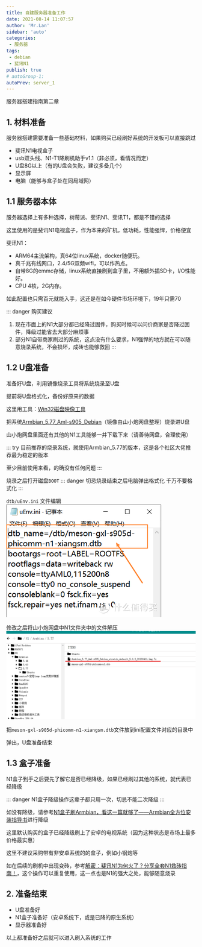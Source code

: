 ```yaml
--- 
title: 自建服务器准备工作
date: 2021-08-14 11:07:57
author: 'Mr.Lan'
sidebar: 'auto'
categories: 
 - 服务器
tags: 
 - debian
 - 斐讯N1
publish: true
# autoGroup-1: 
autoPrev: server_1
---
```


服务器搭建指南第二章
<!-- more -->
## **1. 材料准备**
服务器搭建需要准备一些基础材料，如果购买已经刷好系统的开发板可以直接跳过

+ 斐讯N1电视盒子
+ usb双头线、N1-T1降刷机助手v1.1（非必须，看情况而定）
+ U盘8G以上（有的U盘会失败，建议多备几个）
+ 显示屏
+ 电脑（能够与盒子处在同局域网）

## **1.1 服务器本体**
服务器选择上有多种选择，树莓派、斐讯N1、斐讯T1，都是不错的选择

这里使用的是斐讯N1电视盒子，作为本来的矿机，低功耗，性能强悍，价格便宜

斐讯N1：
+ ARM64主流架构，真64位linux系统，docker随便玩。
+ 真千兆有线网口，2.4/5G双频wifi，可以作热点。
+ 自带8G的emmc存储，linux系统直接刷到盒子里，不用额外插SD卡，I/O性能好。
+ CPU 4核，2G内存。

如此配置也只需百元就能入手，这还是在如今硬件市场环境下，19年只需70

::: danger 购买建议
1. 现在市面上的N1大部分都已经降过固件，购买时候可以问价商家是否降过固件，降级过能省去大部分麻烦事
2. 部分N1自带商家刷过的系统，这点没有什么要求，N1强悍的地方就在可以随意烧录系统，不会损坏，成砖也能够救回
:::

## **1.2 U盘准备**
准备好U盘，利用镜像烧录工具将系统烧录至U盘

提前将U盘格式化，备份好原来的数据

这里用工具：[Win32磁盘映像工具](http://www.xitongzhijia.net/soft/179174.html)

把系统[Armbian_5.77_Aml-s905_Debian](https://disk.sbsb.fun/)（镜像由山小炮网盘整理）烧录进U盘

山小炮网盘里面还有其他的N1工具能够一并下载下来（请善待网盘，合理使用）

::: try
目前推荐的烧录系统，就使用Armbian_5.77的版本，这是各个社区大佬推荐最为稳定的版本

至少目前使用来看，的确没有任何问题
:::

烧录之后打开磁盘`BOOT`
::: danger
切忌烧录结束之后电脑弹出格式化 千万不要格式化
:::

`dtb/uEnv.ini` 文件编辑
![image](img/ini.png)

修改之后将山小炮网盘中N1文件夹中的文件解压
![image](img/2021-08-14%20114956.png)

把`meson-gxl-s905d-phicomm-n1-xiangsm.dtb`文件放到ini配置文件对应的目录中

弹出，U盘准备结束

## **1.3 盒子准备**
N1盒子到手之后要先了解它是否已经降级，如果已经刷过其他的系统，就代表已经降级

::: danger
N1盒子降级操作这辈子都只用一次，切忌不能二次降级
:::

如没有降级，请参考[N1盒子刷Armbian，看这一篇就够了——Armbian全方位安装指导书](https://post.smzdm.com/p/alpwnxmp/)进行降级

这里默认购买的盒子已经降级刷上了安卓的电视系统（因为这种状态是市场上最多价格最实惠）

这里不建议采购带有非安卓系统的的盒子，例如小钢炮等

如在后续的刷机中出现变砖，参考[解密：斐讯N1为何火了？分享全套N1救砖指南！](https://www.bilibili.com/video/BV19J411c7Zf?from=search&seid=12767839427503233749)，这个操作可以重复使用，这一点也是N1的强大之处，能够随意烧录

## **2. 准备结束**

+ U盘准备好
+ N1盒子准备好（安卓系统下，或是已降的原生系统）
+ 显示器准备好

以上都准备好之后就可以进入刷入系统的工作
